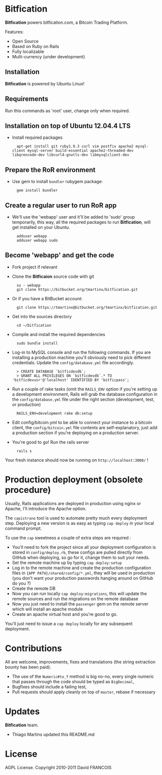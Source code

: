 # **Bitfication**

**Bitfication** powers bitfication.com, a Bitcoin Trading Platform.

Features:

* Open Source
* Based on Ruby on Rails
* Fully localizable
* Multi-currency (under development)

## Installation

**Bitfication** is powered by Ubuntu Linux!

## Requirements

Run this commands as 'root' user, change only when required.

## Installation on top of Ubuntu 12.04.4 LTS

* Install required packages

        apt-get install git ruby1.9.3 curl vim postfix apache2 mysql-client mysql-server build-essential apache2-threaded-dev libqrencode-dev libcurl4-gnutls-dev libmysqlclient-dev

## Prepare the RoR environment

* Use gem to install `bundler` rubygem package:

        gem install bundler

## Create a regular user to run RoR app

* We'll use the 'webapp' user and it'll be added to 'sudo' group temporarily, this way, all the required packages to run **Bitfication**, will get installed on your Ubuntu.

        adduser webapp
        adduser webapp sudo

## Become 'webapp' and get the code

* Fork project if relevant
* Clone the **Bitficaion** source code with git

        su - webapp
        git clone https://bitbucket.org/tmartinx/bitfication.git

* Or if you have a BitBucket account:

        git clone https://tmartinx@bitbucket.org/tmartinx/bitfication.git

* Get into the sources directory

        cd ~/bitfication

* Compile and install the required dependencies

        sudo bundle install

* Log-in to MySQL console and run the following commands. If you are installing a production machine you'll obviously need to pick different credentials. Update the `config/database.yml` file accordingly.

        > CREATE DATABASE `bitficdevdb`;
        > GRANT ALL PRIVILEGES ON `bitficdevdb`.* TO 'bitficdevusr'@'localhost' IDENTIFIED BY 'bitficpass';

* Run a couple of rake tasks (omit the `RAILS_ENV` option if you're setting up a development environment, Rails will grab the database configuration in the `config/database.yml` file under the right section (development, test, or production)

        RAILS_ENV=development rake db:setup

* Edit config/bitcoin.yml to be able to connect your instance to a bitcoin client, the `config/bitcoin.yml` file contents are self-explanatory, just add a production section if you're deploying on a production server.

* You're good to go! Run the rails server

        rails s

Your fresh instance should now be running on `http://localhost:3000/` !

# Production deployment (obsolete procedure)

Usually, Rails applications are deployed in production using nginx or Apache, I'll introduce the Apache option.

The `capistrano` tool is used to automate pretty much every deployment step. Deploying a new version is as easy as typing `cap deploy` in your local command prompt.

To use the `cap` sweetness a couple of extra steps are required : 

* You'll need to fork the project since all your deployment configuration is stored in `config/deploy.rb`, these configs are pulled directly from GitHub when deploying, so go for it, change them to suit your needs.
* Set the remote machine up by typing `cap deploy:setup`
* Log in to the remote machine and create the production configuration files in `{APP PATH}/shared/config/*.yml`, they will be used in production (you don't want your production passwords hanging around on GitHub do you ?)
* Create the remote DB
* Now you can run locally `cap deploy:migrations`, this will update the remote sources and run the migrations on the remote database
* Now you just need to install the `passenger` gem on the remote server which will install an apache module
* Create an apache virtual host and you're good to go.

You'll just need to issue a `cap deploy` locally for any subsequent deployment.

# Contributions

All are welcome, improvements, fixes and translations (the string extraction bounty has been paid).

 * The use of the `Numeric#to_f` method is big no-no, every single numeric that passes through the code should be typed as `BigDecimal`,
 * Bugfixes should include a failing test,
 * Pull requests should apply cleanly on top of `master`, rebase if necessary

# Updates

**Bitfication** team.

 * Thiago Martins updated this README.md

# License

AGPL License. Copyright 2010-2011 David FRANCOIS

